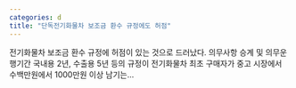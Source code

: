 ```yaml
---
categories: d
title: "단독전기화물차 보조금 환수 규정에도 허점"
---
```

전기화물차 보조금 환수 규정에 허점이 있는 것으로 드러났다. 의무사항 승계 및 의무운행기간 국내용 2년, 수출용 5년 등의 규정이 전기화물차 최초 구매자가 중고 시장에서 수백만원에서 1000만원 이상 남기는...